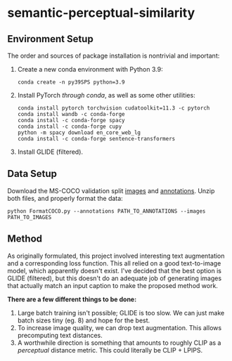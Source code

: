 # semantic-perceptual-similarity

## Environment Setup
The order and sources of package installation is nontrivial and important:
1. Create a new conda environment with Python 3.9:
    ```
    conda create -n py39SPS python=3.9
    ```
2. Install PyTorch _through conda_, as well as some other utilities:
    ```
    conda install pytorch torchvision cudatoolkit=11.3 -c pytorch
    conda install wandb -c conda-forge
    conda install -c conda-forge spacy
    conda install -c conda-forge cupy
    python -m spacy download en_core_web_lg
    conda install -c conda-forge sentence-transformers
    ```
3. Install GLIDE (filtered).

## Data Setup
Download the MS-COCO validation split [images](http://images.cocodataset.org/zips/val2014.zip) and [annotations](http://images.cocodataset.org/annotations/annotations_trainval2014.zip). Unzip both files, and properly format the data:
```
python FormatCOCO.py --annotations PATH_TO_ANNOTATIONS --images PATH_TO_IMAGES
```






## Method
As originally formulated, this project involved interesting text augmentation and a corresponding loss function. This all relied on a good text-to-image model, which apparently doesn't exist. I've decided that the best option is GLIDE (filtered), but this doesn't do an adequate job of generating images that actually match an input caption to make the proposed method work.

**There are a few different things to be done:**
1. Large batch training isn't possible; GLIDE is too slow. We can just make batch sizes tiny (eg. 8) and hope for the best.
2. To increase image quality, we can drop text augmentation. This allows precomputing text distances. 
3. A worthwhile direction is something that amounts to roughly CLIP as a _perceptual_ distance metric. This could literally be CLIP + LPIPS. 